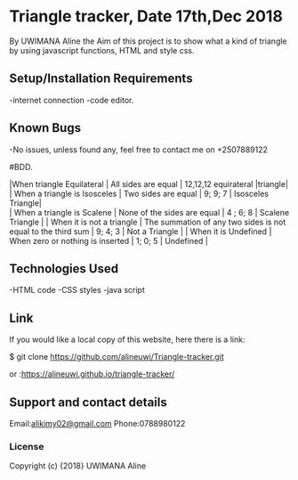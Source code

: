 # Triangle tracker, Date 17th,Dec 2018

By UWIMANA Aline
the Aim of this project is to show what a kind of triangle by using javascript functions, HTML and style css.

## Setup/Installation Requirements

-internet connection
-code editor.

## Known Bugs

-No issues, unless found any, feel free to contact me on +2507889122

#BDD.

|When triangle Equilateral | All sides are equal | 12,12,12 equirateral |triangle|
| When a triangle is Isosceles | Two sides are equal | 9; 9; 7 | Isosceles Triangle|  
| When a triangle is Scalene | None of the sides are equal | 4 ; 6; 8 | Scalene Triangle |
| When it is not a triangle | The summation of any two sides is not equal to the third sum | 9; 4; 3 | Not a Triangle |
| When it is Undefined | When zero or nothing is inserted | 1; 0; 5 | Undefined |

## Technologies Used

-HTML code
-CSS styles
-java script

## Link

If you would like a local copy of this website, here there is a link:

\$ git clone https://github.com/alineuwi/Triangle-tracker.git

or :https://alineuwi.github.io/triangle-tracker/

## Support and contact details

Email:alikimy02@gmail.com
Phone:0788980122

### License

Copyright (c) {2018} UWIMANA Aline
